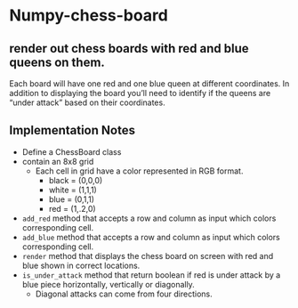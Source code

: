 # Numpy-chess-board
## render out chess boards with red and blue queens on them.
Each board will have one red and one blue queen at different coordinates. In addition to displaying the board you’ll need to identify if the queens are “under attack” based on their coordinates.

## Implementation Notes
- Define a ChessBoard class
-  contain an 8x8 grid 
   - Each cell in grid  have a color represented in RGB format.
        - black = (0,0,0)
        - white = (1,1,1)
        - blue = (0,1,1)
        - red = (1,.2,0)
- `add_red`  method that accepts a row and column as input which colors corresponding cell.
- `add_blue` method that accepts a row and column as input which colors corresponding cell.
- `render` method that displays the chess board on screen with red and blue shown in correct locations.
- `is_under_attack` method that return boolean if red is under attack by a blue piece horizontally, vertically or diagonally.
    - Diagonal attacks can come from four directions. 
